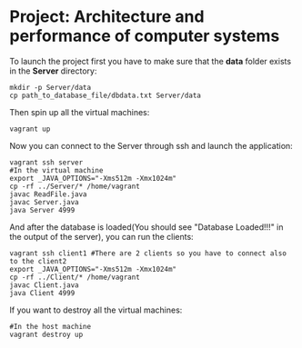 # Project: Architecture and performance of computer systems
To launch the project first you have to make sure that the __data__ folder exists in the __Server__ directory:
```
mkdir -p Server/data
cp path_to_database_file/dbdata.txt Server/data
```
Then spin up all the virtual machines:
```
vagrant up
```
Now you can connect to the Server through ssh and launch the application:
```
vagrant ssh server
#In the virtual machine
export _JAVA_OPTIONS="-Xms512m -Xmx1024m"
cp -rf ../Server/* /home/vagrant
javac ReadFile.java 
javac Server.java 
java Server 4999
```

And after the database is loaded(You should see "Database Loaded!!!" in the output of the server), you can run the clients:

```
vagrant ssh client1 #There are 2 clients so you have to connect also to the client2
export _JAVA_OPTIONS="-Xms512m -Xmx1024m"
cp -rf ../Client/* /home/vagrant
javac Client.java 
java Client 4999
```
If you want to destroy all the virtual machines:
```
#In the host machine
vagrant destroy up
```